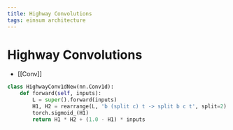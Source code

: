 ```yaml
---
title: Highway Convolutions
tags: einsum architecture
---
```


# Highway Convolutions
- [[Conv]]

```python
class HighwayConv1dNew(nn.Conv1d):
    def forward(self, inputs):
        L = super().forward(inputs)
        H1, H2 = rearrange(L, 'b (split c) t -> split b c t', split=2)
        torch.sigmoid_(H1)
        return H1 * H2 + (1.0 - H1) * inputs
```








































